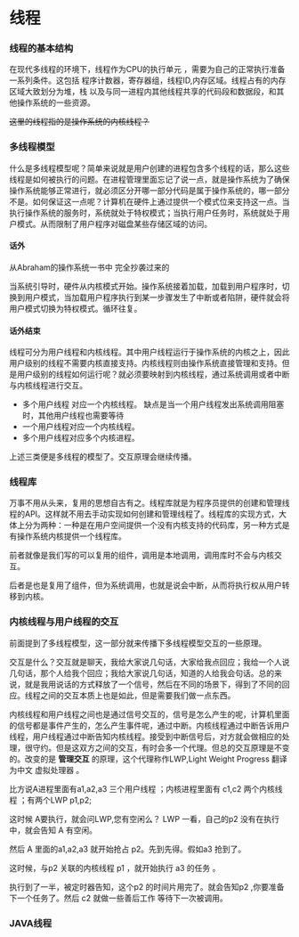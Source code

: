 # 线程
### 线程的基本结构
 在现代多线程的环境下，线程作为CPU的执行单元 ，需要为自己的正常执行准备一系列条件。这包括 程序计数器，寄存器组，线程ID,内存区域。线程占有的内存区域大致划分为堆，栈 以及与同一进程内其他线程共享的代码段和数据段，和其他操作系统的一些资源。
 
~~这里的线程指的是操作系统的内核线程？~~
### 多线程模型
  
  什么是多线程模型呢？简单来说就是用户创建的进程包含多个线程的话，那么这些线程是如何被执行的问题。在进程管理里面忘记了说一点，就是操作系统为了确保操作系统能够正常进行，就必须区分开哪一部分代码是属于操作系统的，哪一部分不是。如何保证这一点呢？计算机在硬件上通过提供一个模式位来支持这一点。当执行操作系统的服务时，系统就处于特权模式；当执行用户任务时，系统就处于用户模式。从而限制了用户程序对磁盘某些存储区域的访问。
  
  #### 话外
  从Abraham的操作系统一书中 完全抄袭过来的
  
  
  当系统引导时，硬件从内核模式开始。操作系统接着加载，加载到用户程序时，切换到用户模式，当加载用户程序执行到某一步骤发生了中断或者陷阱，硬件就会将用户模式切换为特权模式。循环往复。
  
  
  #### 话外结束
  
   线程可分为用户线程和内核线程。其中用户线程运行于操作系统的内核之上，因此用户级别的线程不需要内核直接支持。内核线程则由操作系统直接管理和支持。但是用户级别的线程如何运行呢？就必须要映射到内核线程，通过系统调用或者中断与内核线程进行交互。
  
  - 多个用户线程 对应一个内核线程。 缺点是当一个用户线程发出系统调用阻塞时，其他用户线程也需要等待
  - 一个用户线程对应一个内核线程。
  - 多个用户线程对应多个内核进程。
  
  
  上述三类便是多线程的模型了。交互原理会继续传播。
### 线程库 
   万事不用从头来，复用的思想自古有之。线程库就是为程序员提供的创建和管理线程的API。这样就不用去手动实现如何创建和管理线程了。线程库的实现方式，大体上分为两种：一种是在用户空间提供一个没有内核支持的代码库，另一种方式是有操作系统内核提供一个线程库。
   
   
   前者就像是我们写的可以复用的组件，调用是本地调用，调用库时不会与内核交互。
   
   
   后者是也是复用了组件，但为系统调用，也就是说会中断，从而将执行权从用户转移到内核。
   
   
### 内核线程与用户线程的交互

  前面提到了多线程模型，这一部分就来传播下多线程模型交互的一些原理。
  
  
  交互是什么？交互就是聊天，我给大家说几句话，大家给我点回应；我给一个人说几句话，那个人给我个回应；我给大家说几句话，知道的人给我会句话。总的来说，就是我用说话的方式释放了一个信号，然后在不同的场景下，得到了不同的回应。线程之间的交互本质上也是如此，但是需要我们做一点东西。
  
  
  内核线程和用户线程之间也是通过信号交互的，信号是怎么产生的呢，计算机里面的信号都是事件产生的，怎么产生事件呢，通过中断。内核线程通过中断告诉用户线程，用户线程通过中断告知内核线程。接受到中断信号后，对方就会做相应的处理，很守约。但是这双方之间的交互，有时会多一个代理。但总的交互原理是不变的。改变的是 **管理交互** 的原理，这个代理称作LWP,Light Weight Progress 翻译为中文 虚拟处理器 。
  
  
  比方说A进程里面有a1,a2,a3 三个用户线程 ；内核进程里面有 c1,c2 两个内核线程 ；有两个LWP p1,p2;
  
  
  这时候 A要执行，就会问LWP,您有空闲么？ LWP 一看，自己的p2 没有在执行中，就会告知 A 有空闲。
 
 
  然后 A 里面的a1,a2,a3 就开始抢占 p2。先到先得。假如a3 抢到了。
  
  
  这时候，与p2 关联的内核线程 p1 ，就开始执行 a3 的任务 。
  
  
  执行到了一半，被定时器告知，这个p2 的时间片用完了。就会告知p2 ,你要准备下一个任务了。然后 c2 就做一些善后工作 等待下一次被调用。
 
 
 


### JAVA线程
